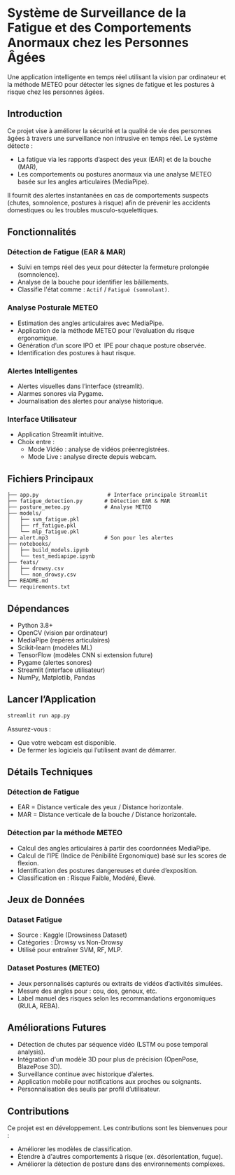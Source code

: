# Système de Surveillance de la Fatigue et des Comportements Anormaux chez les Personnes Âgées

Une application intelligente en temps réel utilisant la vision par ordinateur et la méthode METEO pour détecter les signes de fatigue et les postures à risque chez les personnes âgées.

## Introduction

Ce projet vise à améliorer la sécurité et la qualité de vie des personnes âgées à travers une surveillance non intrusive en temps réel. Le système détecte :

- La fatigue via les rapports d’aspect des yeux (EAR) et de la bouche (MAR),
- Les comportements ou postures anormaux via une analyse METEO basée sur les angles articulaires (MediaPipe).

Il fournit des alertes instantanées en cas de comportements suspects (chutes, somnolence, postures à risque) afin de prévenir les accidents domestiques ou les troubles musculo-squelettiques.

## Fonctionnalités

### Détection de Fatigue (EAR & MAR)

- Suivi en temps réel des yeux pour détecter la fermeture prolongée (somnolence).
- Analyse de la bouche pour identifier les bâillements.
- Classifie l'état comme : `Actif` / `Fatigué (somnolant)`.

### Analyse Posturale METEO

- Estimation des angles articulaires avec MediaPipe.
- Application de la méthode METEO pour l’évaluation du risque ergonomique.
- Génération d’un score IPO et  IPE pour chaque posture observée.
- Identification des postures à haut risque.

### Alertes Intelligentes

- Alertes visuelles dans l’interface (streamlit).
- Alarmes sonores via Pygame.
- Journalisation des alertes pour analyse historique.

### Interface Utilisateur

- Application Streamlit intuitive.
- Choix entre :
  - Mode Vidéo : analyse de vidéos préenregistrées.
  - Mode Live : analyse directe depuis webcam.

## Fichiers Principaux

```
├── app.py                      # Interface principale Streamlit
├── fatigue_detection.py       # Détection EAR & MAR
├── posture_meteo.py           # Analyse METEO
├── models/
│   ├── svm_fatigue.pkl
│   ├── rf_fatigue.pkl
│   └── mlp_fatigue.pkl
├── alert.mp3                  # Son pour les alertes
├── notebooks/
│   ├── build_models.ipynb
│   └── test_mediapipe.ipynb
├── feats/
│   ├── drowsy.csv
│   └── non_drowsy.csv
├── README.md
└── requirements.txt
```

## Dépendances

- Python 3.8+
- OpenCV (vision par ordinateur)
- MediaPipe (repères articulaires)
- Scikit-learn (modèles ML)
- TensorFlow (modèles CNN si extension future)
- Pygame (alertes sonores)
- Streamlit (interface utilisateur)
- NumPy, Matplotlib, Pandas

## Lancer l’Application

```bash
streamlit run app.py
```

Assurez-vous :

- Que votre webcam est disponible.
- De fermer les logiciels qui l’utilisent avant de démarrer.

## Détails Techniques

### Détection de Fatigue

- EAR = Distance verticale des yeux / Distance horizontale.
- MAR = Distance verticale de la bouche / Distance horizontale.

### Détection par la méthode METEO

- Calcul des angles articulaires à partir des coordonnées MediaPipe.
- Calcul de l’IPE (Indice de Pénibilité Ergonomique) basé sur les scores de flexion.
- Identification des postures dangereuses et durée d’exposition.
- Classification en : Risque Faible, Modéré, Élevé.

## Jeux de Données

### Dataset Fatigue

- Source : Kaggle (Drowsiness Dataset)
- Catégories : Drowsy vs Non-Drowsy
- Utilisé pour entraîner SVM, RF, MLP.

### Dataset Postures (METEO)

- Jeux personnalisés capturés ou extraits de vidéos d’activités simulées.
- Mesure des angles pour : cou, dos, genoux, etc.
- Label manuel des risques selon les recommandations ergonomiques (RULA, REBA).

## Améliorations Futures

- Détection de chutes par séquence vidéo (LSTM ou pose temporal analysis).
- Intégration d'un modèle 3D pour plus de précision (OpenPose, BlazePose 3D).
- Surveillance continue avec historique d’alertes.
- Application mobile pour notifications aux proches ou soignants.
- Personnalisation des seuils par profil d’utilisateur.

## Contributions

Ce projet est en développement. Les contributions sont les bienvenues pour :

- Améliorer les modèles de classification.
- Étendre à d'autres comportements à risque (ex. désorientation, fugue).
- Améliorer la détection de posture dans des environnements complexes.


